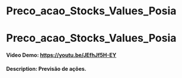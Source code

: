 # Preco_acao_Stocks_Values_Posia

# Preco_acao_Stocks_Values_Posia
#### Video Demo: https://youtu.be/JEfhJf5H-EY
#### Description: Previsão de ações.
